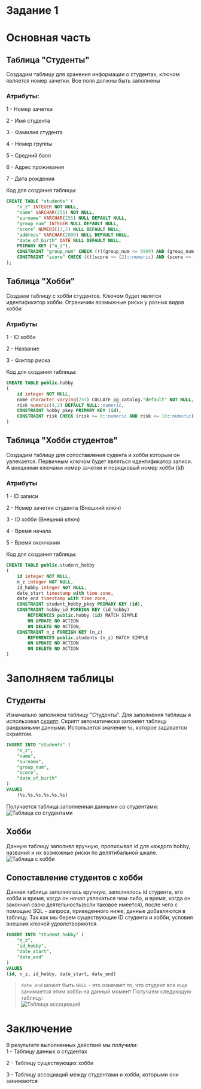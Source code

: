# Задание 1

# Основная часть
## Таблица "Студенты"
Создадим таблицу для хранения информации о студентах, ключом является номер зачетки. Все поля должны быть заполнены
### Атрибуты:
1 - Номер зачетки

2 - Имя студента

3 - Фамилия студента

4 - Номер группы

5 - Средний балл

6 - Адрес проживания

7 - Дата рождения


Код для создания таблицы:
```SQL
CREATE TABLE "students" (
	"n_z" INTEGER NOT NULL,
	"name" VARCHAR(255) NOT NULL,
	"surname" VARCHAR(255) NULL DEFAULT NULL,
	"group_num" INTEGER NULL DEFAULT NULL,
	"score" NUMERIC(3,2) NULL DEFAULT NULL,
	"address" VARCHAR(2000) NULL DEFAULT NULL,
	"date_of_birth" DATE NULL DEFAULT NULL,
	PRIMARY KEY ("n_z"),
	CONSTRAINT "group_num" CHECK ((((group_num <= 9999) AND (group_num >= 1000)))),
	CONSTRAINT "score" CHECK ((((score >= (2)::numeric) AND (score <= (5)::numeric))))
);
```

## Таблица "Хобби"
Создаем таблицу с хобби студентов. Ключом будет являтся идентификатор хобби. Ограничим возмыжные риски у разных видов хобби
### Атрибуты
1 - ID хобби

2 - Название

3 - Фактор риска

Код для создания таблицы:
```SQL
CREATE TABLE public.hobby
(
    id integer NOT NULL,
    name character varying(255) COLLATE pg_catalog."default" NOT NULL,
    risk numeric(4,2) DEFAULT NULL::numeric,
    CONSTRAINT hobby_pkey PRIMARY KEY (id),
    CONSTRAINT risk CHECK (risk >= 0::numeric AND risk <= 10::numeric)
)
```
## Таблица "Хобби студентов"
Создадим таблицу для сопоставления судента и хобби которым он увлекается. Первичным ключом будет являться идентификатор записи. А внешними ключами номер зачетки и порядковый номер хобби (id)

### Атрибуты
 1 - ID записи

2 - Номер зачетки студента (Внешний ключ)

3 - ID хобби (Внешний ключ)

4 -  Время начала

5 -  Время окончания



Код для создания таблицы:
```SQL
CREATE TABLE public.student_hobby
(
    id integer NOT NULL,
    n_z integer NOT NULL,
    id_hobby integer NOT NULL,
    date_start timestamp with time zone,
    date_end timestamp with time zone,
    CONSTRAINT student_hobby_pkey PRIMARY KEY (id),
    CONSTRAINT hobby_id FOREIGN KEY (id_hobby)
        REFERENCES public.hobby (id) MATCH SIMPLE
        ON UPDATE NO ACTION
        ON DELETE NO ACTION,
    CONSTRAINT n_z FOREIGN KEY (n_z)
        REFERENCES public.students (n_z) MATCH SIMPLE
        ON UPDATE NO ACTION
        ON DELETE NO ACTION
)
```

# Заполняем таблицы
## Студенты
Изначально заполняем таблицу "Студенты". Для заполнения таблицы я использовал [скрипт](dbfill.py). Скрипт автоматически запоняет таблицу рандомными данными. Использется значение `%s`, которое задавается скриптом.
```SQL
INSERT INTO "students" (
    "n_z", 
    "name", 
    "surname", 
    "group_num", 
    "score", 
    "date_of_birth"
) 
VALUES 
    (%s,%s,%s,%s,%s,%s)
```
Получается таблица заполненная данными со студентами:  
![Таблица со студентами](student.png)

## Хобби
Данную таблицу заполнял вручную, прописывал id для каждого hobby, названия и их возможные риски по делятибальной шкале.![Таблица с хобби](hobby.png)

## Сопоставление студентов с хобби
Данная таблица заполнялась вручную, заполнялось id студента, его хобби и время, когда он начал увлекаться чем-либо, и время, когда он закончил свою деятельность(если таковое имеется), после чего с помощью SQL - запроса, приведенного ниже, данные добавляются в таблицу. Так как мы берем существующие ID студента и хобби, условия внешних ключей удовлетворяются.
```SQL
INSERT INTO "student_hobby" (
    "n_z", 
    "id_hobby", 
    "date_start", 
    "date_end"
) 
VALUES
(id, n_z, id_hobby, date_start, date_end)
```
> `date_end` может быть `NULL` - это означает то, что студент все еще занимается этим хобби на данный момент
Получаем следующую таблицу:  
![Таблица ассоциаций](student_hobby.png)

# Заключение
В результате выполненных действий мы получили:  
1 - Таблицу данных о студентах

2 - Таблицу существующих хобби

3 - Таблицу ассоциаций между студентами и хобби, которыми они занимаются
